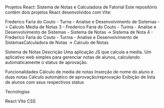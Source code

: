 Projetos React: Sistema de Notas e Calculadora de Fatorial
Este repositório contém dois projetos React desenvolvidos com Vite:

Frederico Faria do Couto - Turna  - Analise e Desenvolvimento de Sistemas -> Calculo Media de Notas
3 - Frederico Faria do Couto - Turma - Analise e Desenvolvimento de Sistemas - Sistema de Notas -> Sistema de Nota
4 - Frederico Faria do Couto - Turma - Analise e Desenvolvimento de SistemasCalculadora de Notas -> Calculo de Notas

Sistema de Notas
Descrição
Uma aplicação JS que calcula a media.
Um aplicativo web simples para gerenciar notas de alunos, calculando automaticamente o status de aprovação.

Funcionalidades
Cálculo de media de notas
Inserção de nome do aluno e duas notas
Cálculo automático de aprovação/reprovação
Exibição de lista de alunos com seus respectivos status

Tecnologias

React
Vite
CSS
